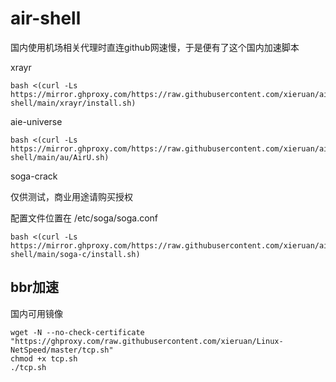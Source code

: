 # air-shell

国内使用机场相关代理时直连github网速慢，于是便有了这个国内加速脚本

xrayr
```
bash <(curl -Ls https://mirror.ghproxy.com/https://raw.githubusercontent.com/xieruan/air-shell/main/xrayr/install.sh)
```
aie-universe

```
bash <(curl -Ls https://mirror.ghproxy.com/https://raw.githubusercontent.com/xieruan/air-shell/main/au/AirU.sh)
```

soga-crack

仅供测试，商业用途请购买授权

配置文件位置在 /etc/soga/soga.conf

```
bash <(curl -Ls https://mirror.ghproxy.com/https://raw.githubusercontent.com/xieruan/air-shell/main/soga-c/install.sh)
```








## bbr加速
国内可用镜像
```
wget -N --no-check-certificate "https://ghproxy.com/raw.githubusercontent.com/xieruan/Linux-NetSpeed/master/tcp.sh"
chmod +x tcp.sh
./tcp.sh
```
